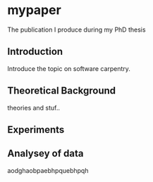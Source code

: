 # mypaper
The publication I produce during my PhD thesis

## Introduction
Introduce the topic on software carpentry.

## Theoretical Background
theories and stuf..

## Experiments

## Analysey of data
aodghaobpaebhpquebhpqh
